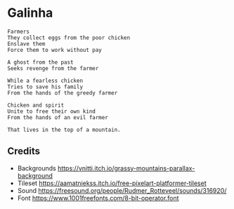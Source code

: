 # Galinha

```
Farmers
They collect eggs from the poor chicken
Enslave them
Force them to work without pay

A ghost from the past
Seeks revenge from the farmer

While a fearless chicken 
Tries to save his family
From the hands of the greedy farmer

Chicken and spirit 
Unite to free their own kind 
From the hands of an evil farmer

That lives in the top of a mountain.
```

## Credits
* Backgrounds https://vnitti.itch.io/grassy-mountains-parallax-background
* Tileset https://aamatniekss.itch.io/free-pixelart-platformer-tileset
* Sound https://freesound.org/people/Rudmer_Rotteveel/sounds/316920/
* Font https://www.1001freefonts.com/8-bit-operator.font

